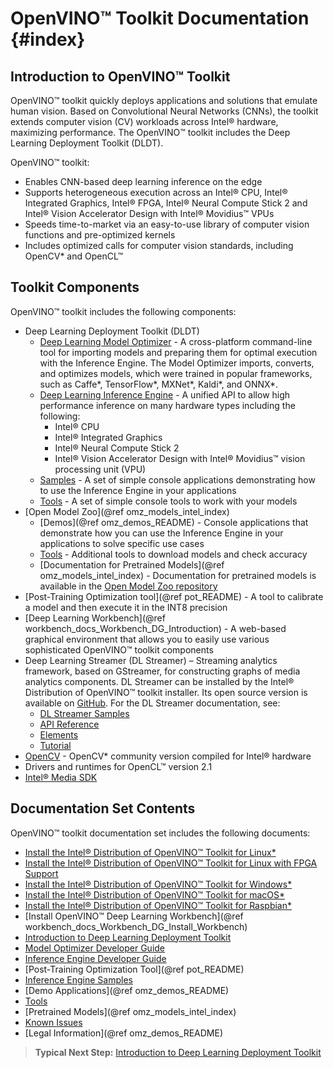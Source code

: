 # OpenVINO™ Toolkit Documentation {#index}

## Introduction to OpenVINO™ Toolkit

OpenVINO™ toolkit quickly deploys applications and solutions that emulate human vision. Based on Convolutional Neural Networks (CNNs), the toolkit extends computer vision (CV) workloads across Intel® hardware, maximizing performance. The OpenVINO™ toolkit includes the Deep Learning Deployment Toolkit (DLDT).

OpenVINO™ toolkit:

- Enables CNN-based deep learning inference on the edge
- Supports heterogeneous execution across an Intel® CPU, Intel® Integrated Graphics, Intel® FPGA,  Intel® Neural Compute Stick 2 and Intel® Vision Accelerator Design with Intel® Movidius™ VPUs
- Speeds time-to-market via an easy-to-use library of computer vision functions and pre-optimized kernels
- Includes optimized calls for computer vision standards, including OpenCV\* and OpenCL™

## Toolkit Components 

OpenVINO™ toolkit includes the following components:

- Deep Learning Deployment Toolkit (DLDT)
    - [Deep Learning Model Optimizer](MO_DG/Deep_Learning_Model_Optimizer_DevGuide.md) - A cross-platform command-line tool for importing models and
    preparing them for optimal execution with the Inference Engine. The Model Optimizer imports, converts, and optimizes models, which were trained in popular frameworks, such as Caffe*,
    TensorFlow*, MXNet*, Kaldi*, and ONNX*.
    - [Deep Learning Inference Engine](IE_DG/inference_engine_intro.md) - A unified API to allow high performance inference on many hardware types
    including the following:  
        - Intel® CPU
        - Intel® Integrated Graphics
        - Intel® Neural Compute Stick 2 
        - Intel® Vision Accelerator Design with Intel® Movidius™ vision processing unit (VPU)
    - [Samples](IE_DG/Samples_Overview.md) - A set of simple console applications demonstrating how to use the Inference Engine in your applications
    - [Tools](IE_DG/Tools_Overview.md) - A set of simple console tools to work with your models
- [Open Model Zoo](@ref omz_models_intel_index)     
    - [Demos](@ref omz_demos_README) - Console applications that demonstrate how you can use the Inference Engine in your applications to solve specific use cases
    - [Tools](IE_DG/Tools_Overview.md) - Additional tools to download models and check accuracy
    - [Documentation for Pretrained Models](@ref omz_models_intel_index) - Documentation for pretrained models is available in the [Open Model Zoo repository](https://github.com/opencv/open_model_zoo)
- [Post-Training Optimization tool](@ref pot_README) - A tool to calibrate a model and then execute it in the INT8 precision
- [Deep Learning Workbench](@ref workbench_docs_Workbench_DG_Introduction) -  A web-based graphical environment that allows you to easily use various sophisticated OpenVINO™ toolkit components
- Deep Learning Streamer (DL Streamer) – Streaming analytics framework, based on GStreamer, for constructing graphs of media analytics components. DL Streamer can be installed by the Intel® Distribution of OpenVINO™ toolkit installer. Its open source version is available on [GitHub](https://github.com/opencv/gst-video-analytics). For the DL Streamer documentation, see:
    - [DL Streamer Samples](IE_DG/Tools_Overview.md)
    - [API Reference](https://openvinotoolkit.github.io/dlstreamer_gst/)
    - [Elements](https://github.com/opencv/gst-video-analytics/wiki/Elements)
    - [Tutorial](https://github.com/opencv/gst-video-analytics/wiki/DL%20Streamer%20Tutorial)
- [OpenCV](https://docs.opencv.org/master/) - OpenCV* community version compiled for Intel® hardware
- Drivers and runtimes for OpenCL™ version 2.1
- [Intel® Media SDK](https://software.intel.com/en-us/media-sdk)

## Documentation Set Contents

OpenVINO™ toolkit documentation set includes the following documents:

- [Install the Intel® Distribution of OpenVINO™ Toolkit for Linux*](install_guides/installing-openvino-linux.md)
- [Install the Intel® Distribution of OpenVINO™ Toolkit for Linux with FPGA Support](install_guides/installing-openvino-linux-fpga.md)
- [Install the Intel® Distribution of OpenVINO™ Toolkit for Windows*](install_guides/installing-openvino-windows.md)
- [Install the Intel® Distribution of OpenVINO™ Toolkit for macOS*](install_guides/installing-openvino-macos.md)
- [Install the Intel® Distribution of OpenVINO™ Toolkit for Raspbian*](install_guides/installing-openvino-raspbian.md)
- [Install OpenVINO™ Deep Learning Workbench](@ref workbench_docs_Workbench_DG_Install_Workbench)
- [Introduction to Deep Learning Deployment Toolkit](IE_DG/Introduction.md)
- [Model Optimizer Developer Guide](MO_DG/Deep_Learning_Model_Optimizer_DevGuide.md)
- [Inference Engine Developer Guide](IE_DG/Deep_Learning_Inference_Engine_DevGuide.md)
- [Post-Training Optimization Tool](@ref pot_README)
- [Inference Engine Samples](IE_DG/Samples_Overview.md)
- [Demo Applications](@ref omz_demos_README)
- [Tools](IE_DG/Tools_Overview.md)
- [Pretrained Models](@ref omz_models_intel_index)
- [Known Issues](IE_DG/Known_Issues_Limitations.md)
- [Legal Information](@ref omz_demos_README)

> **Typical Next Step:** [Introduction to Deep Learning Deployment Toolkit](IE_DG/Introduction.md)
